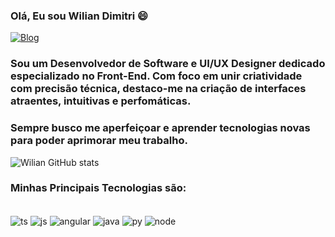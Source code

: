 ### Olá, Eu sou Wilian Dimitri 😄

[![Blog](https://img.shields.io/badge/LinkedIn-0077B5?style=for-the-badge&logo=linkedin&logoColor=white)](https://www.linkedin.com/in/wilian-dimitri/)

### Sou um Desenvolvedor de Software e UI/UX Designer dedicado especializado no Front-End. Com foco em unir criatividade com precisão técnica, destaco-me na criação de interfaces atraentes, intuitivas e perfomáticas. 

### Sempre busco me aperfeiçoar e aprender tecnologias novas para poder aprimorar meu trabalho.

![Wilian GitHub stats](https://github-readme-stats.vercel.app/api?username=Eziliun&show_icons=true&theme=radical)

### Minhas Principais Tecnologias são:

<div style="display: inline_block"> 
<br/>

<img align="center" alt="ts" src="	https://img.shields.io/badge/TypeScript-007ACC?style=for-the-badge&logo=typescript&logoColor=white">
<img align="center" alt="js" src="https://img.shields.io/badge/JavaScript-F7DF1E?style=for-the-badge&logo=javascript&logoColor=black">
<img align="center" alt="angular" src="https://img.shields.io/badge/Angular-DD0031?style=for-the-badge&logo=angular&logoColor=white">
<img align="center" alt="java" src="https://img.shields.io/badge/Java-ED8B00?style=for-the-badge&logo=openjdk&logoColor=white">
<img align="center" alt="py" src="https://img.shields.io/badge/Python-14354C?style=for-the-badge&logo=python&logoColor=white">
<img align="center" alt="node" src="https://img.shields.io/badge/Node.js-43853D?style=for-the-badge&logo=node.js&logoColor=white">
</div>
